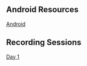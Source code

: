 ## Android Resources
[Android](https://developer.android.com/courses/fundamentals-training/overview-v2)

## Recording Sessions 

[Day 1](https://transcripts.gotomeeting.com/#/s/7e8590956119b33a9661d6a4605c6d97f42bd74a6e063f85a9d797b1253799ef)
